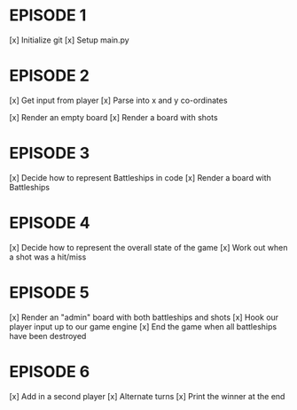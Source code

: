 # EPISODE 1

[x] Initialize git
[x] Setup main.py

# EPISODE 2

[x] Get input from player
[x] Parse into x and y co-ordinates

[x] Render an empty board
[x] Render a board with shots

# EPISODE 3

[x] Decide how to represent Battleships in code
[x] Render a board with Battleships

# EPISODE 4

[x] Decide how to represent the overall state of the game
[x] Work out when a shot was a hit/miss

# EPISODE 5

[x] Render an "admin" board with both battleships and shots
[x] Hook our player input up to our game engine
[x] End the game when all battleships have been destroyed

# EPISODE 6

[x] Add in a second player
[x] Alternate turns
[x] Print the winner at the end
